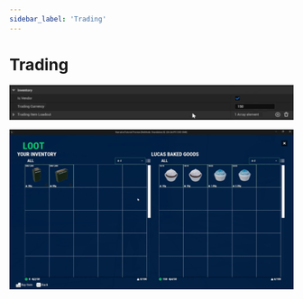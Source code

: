 ```yaml
---
sidebar_label: 'Trading'
---
```


# Trading

![npc-trading.png](..%2F..%2F..%2Fstatic%2Fimg%2Fpro%2Finventory%2Fnpc-trading.png)

![npc-trading-shop-ui.png](..%2F..%2F..%2Fstatic%2Fimg%2Fpro%2Finventory%2Fnpc-trading-shop-ui.png)